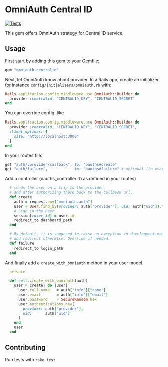 # OmniAuth Central ID
[![Tests](https://github.com/yafoy/omniauth-centralid/actions/workflows/ci.yml/badge.svg)](https://github.com/yafoy/omniauth-centralid/actions/workflows/ci.yml)

This gem offers OmniAuth strategy for Central ID service.

## Usage

First start by adding this gem to your Gemfile:

```ruby
gem "omniauth-centralid"
```

Next, let OmniAuth know about provider. In a Rails app, create an initializer for instance `config/initializers/omniauth.rb` with:

```ruby
Rails.application.config.middleware.use OmniAuth::Builder do
  provider :centralid, "CENTRALID_KEY", "CENTRALID_SECRET"
end
```
You can override config, like
```ruby
Rails.application.config.middleware.use OmniAuth::Builder do
  provider :centralid, "CENTRALID_KEY", "CENTRALID_SECRET",
  client_options: {
    site: "http://localhost:3000"
  }
end
```
In your routes file:

```ruby
get "auth/:provider/callback", to: "oauths#create"
get "auth/failure",            to: "oauths#failure" # optional (to override default redirect behaviour)
```

Add a controller (oauths_controller.rb as defined in your routes)

```ruby
  # sends the user on a trip to the provider,
  # and after authorizing there back to the callback url.
  def create
    auth = request.env["omniauth.auth"]
    user = User.find_by(provider: auth["provider"], uid: auth["uid"]).try(:user) || User.create_with_omniauth(auth)
    # Sign in the user
    session[:user_id] = user.id
    redirect_to dashboard_path
  end

  # By default, it is supposed to raise an exception in development mode
  # and redirect otherwise. Override if needed.
  def failure
    redirect_to login_path
  end
```

And finally add a `create_with_omniauth` method in your user model.

```ruby
  private

  def self.create_with_omniauth(auth)
    user = create! do |user|
      user.full_name   = auth["info"]["name"]
      user.email       = auth["info"]["email"]
      user.password    = SecureRandom.hex
      user.authentications.new(
        provider: auth["provider"],
        uid:      auth["uid"]
      )
    end
    user
  end
```

## Contributing

Run tests with `rake test`
